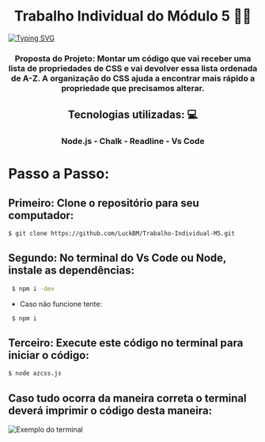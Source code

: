 
<h1 align="center"> Trabalho Individual do Módulo 5 👨‍💻 </h1> 

[![Typing SVG](https://readme-typing-svg.demolab.com?font=Arial&pause=1000&color=000000&width=435&lines=Facilitando+o+Dia+a+Dia)](https://git.io/typing-svg)







<h3 align="center"> Proposta do Projeto: Montar um código que vai receber uma lista de propriedades de CSS e vai devolver essa lista ordenada de A-Z. A organização do CSS ajuda a encontrar mais rápido a propriedade que precisamos alterar. </h3>


<h2 align="center"> Tecnologias utilizadas: 💻 </h2>

<h3 align="center"> Node.js - Chalk - Readline - Vs Code <h3>
 
 
  <h1> Passo a Passo: </h2>
  
  <h2> Primeiro: Clone o repositório para seu computador:</h2>
  
  ```sh
  $ git clone https://github.com/LuckBM/Trabalho-Individual-M5.git
  ```
  
<h2> Segundo: No terminal do Vs Code ou Node, instale as dependências:</h2>

```sh
 $ npm i -dev
```

- Caso não funcione tente:

```sh
 $ npm i
```
  
  
  <h2> Terceiro: Execute este código no terminal para iniciar o código:</h2>
  
  ```sh
$ node azcss.js
```

<h2> Caso tudo ocorra da maneira correta o terminal deverá imprimir o código desta maneira:</h2>

![Exemplo do terminal](https://user-images.githubusercontent.com/116355056/226206586-25998d9f-5b22-4002-9391-0c43fd4eec96.png)


